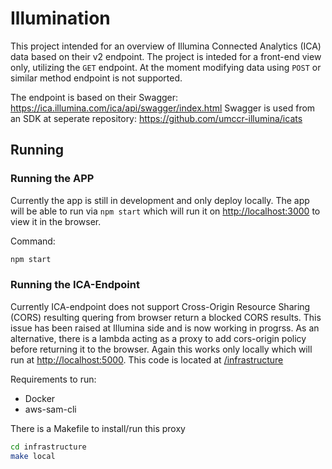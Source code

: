 # Illumination

This project intended for an overview of Illumina Connected Analytics (ICA) data based on their v2 endpoint. The project is inteded for a front-end view only, utilizing the `GET` endpoint. At the moment modifying data using `POST` or similar method endpoint is not supported.  

The endpoint is based on their Swagger: https://ica.illumina.com/ica/api/swagger/index.html
Swagger is used from an SDK at seperate repository: https://github.com/umccr-illumina/icats

## Running


### Running the APP

Currently the app is still in development and only deploy locally. The app will be able to run via `npm start` which will run it on [http://localhost:3000](http://localhost:3000) to view it in the browser.

Command:
```bash
npm start
```

### Running the ICA-Endpoint

Currently ICA-endpoint does not support Cross-Origin Resource Sharing (CORS) resulting quering from browser return a blocked CORS results. This issue has been raised at Illumina side and is now working in progrss. As an alternative, there is a lambda acting as a proxy to add cors-origin policy before returning it to the browser. Again this works only locally which will run at [http://localhost:5000](http://localhost:5000). This code is located at [/infrastructure](./infrastructure/)

Requirements to run:
- Docker
- aws-sam-cli

There is a Makefile to install/run this proxy

```bash
cd infrastructure
make local
```

